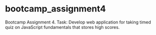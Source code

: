 # bootcamp_assignment4
Bootcamp Assignment 4. Task: Develop web application for taking timed quiz on JavaScript fundamentals that stores high scores.
